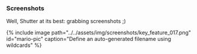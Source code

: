 ### Screenshots

Well, Shutter at its best: grabbing screenshots ;)

{% include image path="../../assets/img/screenshots/key_feature_017.png" id="mario-pic" caption="Define an auto-generated filename using wildcards" %}